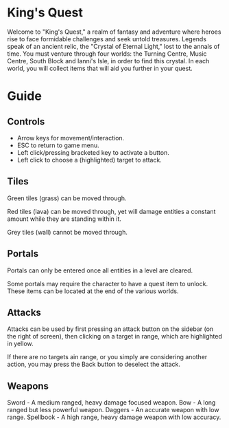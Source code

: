 # King's Quest
Welcome to "King's Quest," a realm of fantasy and adventure where heroes rise to face formidable challenges and seek untold treasures. Legends speak of an ancient relic, the "Crystal of Eternal Light," lost to the annals of time. You must venture through four worlds: the Turning Centre, Music Centre, South Block and Ianni's Isle, in order to find this crystal. In each world, you will collect items that will aid you further in your quest.

# Guide
## Controls
- Arrow keys for movement/interaction.
- ESC to return to game menu.
- Left click/pressing bracketed key to activate a button.
- Left click to choose a (highlighted) target to attack.
## Tiles
Green tiles (grass) can be moved through.

Red tiles (lava) can be moved through, yet will damage entities a constant amount while they are standing within it.

Grey tiles (wall) cannot be moved through.
## Portals
Portals can only be entered once all entities in a level are cleared.

Some portals may require the character to have a quest item to unlock. These items can be located at the end of the various worlds.
## Attacks
Attacks can be used by first pressing an attack button on the sidebar (on the right of screen), then clicking on a target in range, which are highlighted in yellow. 

If there are no targets ain range, or you simply are considering another action, you may press the Back button to deselect the attack.
## Weapons
Sword - A medium ranged, heavy damage focused weapon.
Bow - A long ranged but less powerful weapon.
Daggers - An accurate weapon with low range.
Spellbook - A high range, heavy damage weapon with low accuracy.
